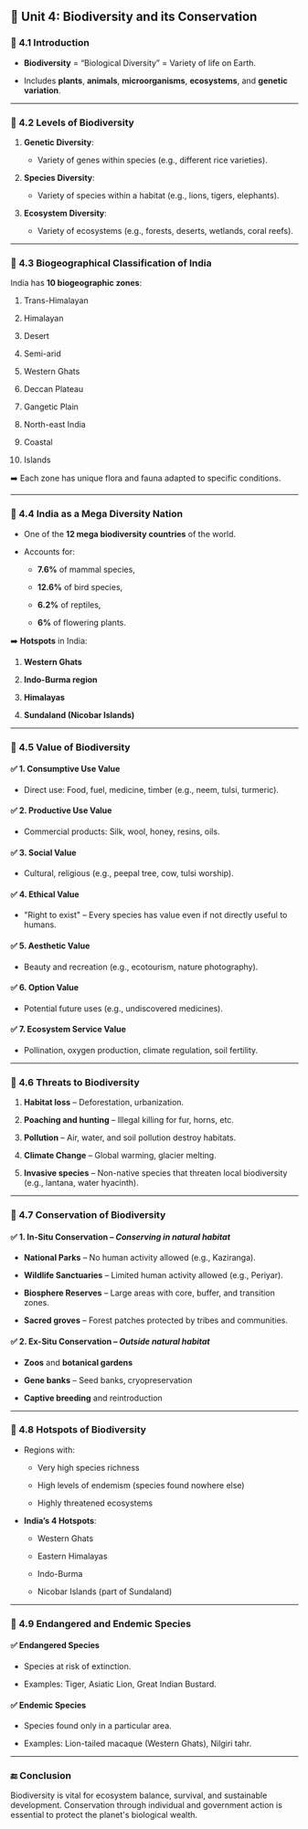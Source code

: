 ## 🦋 **Unit 4: Biodiversity and its Conservation**

### 🔹 4.1 **Introduction**

- **Biodiversity** = “Biological Diversity” = Variety of life on Earth.
    
- Includes **plants**, **animals**, **microorganisms**, **ecosystems**, and **genetic variation**.
    

---

### 🔹 4.2 **Levels of Biodiversity**

1. **Genetic Diversity**:
    
    - Variety of genes within species (e.g., different rice varieties).
        
2. **Species Diversity**:
    
    - Variety of species within a habitat (e.g., lions, tigers, elephants).
        
3. **Ecosystem Diversity**:
    
    - Variety of ecosystems (e.g., forests, deserts, wetlands, coral reefs).
        

---

### 🔹 4.3 **Biogeographical Classification of India**

India has **10 biogeographic zones**:

1. Trans-Himalayan
    
2. Himalayan
    
3. Desert
    
4. Semi-arid
    
5. Western Ghats
    
6. Deccan Plateau
    
7. Gangetic Plain
    
8. North-east India
    
9. Coastal
    
10. Islands
    

➡️ Each zone has unique flora and fauna adapted to specific conditions.

---

### 🔹 4.4 **India as a Mega Diversity Nation**

- One of the **12 mega biodiversity countries** of the world.
    
- Accounts for:
    
    - **7.6%** of mammal species,
        
    - **12.6%** of bird species,
        
    - **6.2%** of reptiles,
        
    - **6%** of flowering plants.
        

➡️ **Hotspots** in India:

1. **Western Ghats**
    
2. **Indo-Burma region**
    
3. **Himalayas**
    
4. **Sundaland (Nicobar Islands)**
    

---

### 🔹 4.5 **Value of Biodiversity**

#### ✅ **1. Consumptive Use Value**

- Direct use: Food, fuel, medicine, timber (e.g., neem, tulsi, turmeric).
    

#### ✅ **2. Productive Use Value**

- Commercial products: Silk, wool, honey, resins, oils.
    

#### ✅ **3. Social Value**

- Cultural, religious (e.g., peepal tree, cow, tulsi worship).
    

#### ✅ **4. Ethical Value**

- "Right to exist" – Every species has value even if not directly useful to humans.
    

#### ✅ **5. Aesthetic Value**

- Beauty and recreation (e.g., ecotourism, nature photography).
    

#### ✅ **6. Option Value**

- Potential future uses (e.g., undiscovered medicines).
    

#### ✅ **7. Ecosystem Service Value**

- Pollination, oxygen production, climate regulation, soil fertility.
    

---

### 🔹 4.6 **Threats to Biodiversity**

1. **Habitat loss** – Deforestation, urbanization.
    
2. **Poaching and hunting** – Illegal killing for fur, horns, etc.
    
3. **Pollution** – Air, water, and soil pollution destroy habitats.
    
4. **Climate Change** – Global warming, glacier melting.
    
5. **Invasive species** – Non-native species that threaten local biodiversity (e.g., lantana, water hyacinth).
    

---

### 🔹 4.7 **Conservation of Biodiversity**

#### ✅ **1. In-Situ Conservation** – _Conserving in natural habitat_

- **National Parks** – No human activity allowed (e.g., Kaziranga).
    
- **Wildlife Sanctuaries** – Limited human activity allowed (e.g., Periyar).
    
- **Biosphere Reserves** – Large areas with core, buffer, and transition zones.
    
- **Sacred groves** – Forest patches protected by tribes and communities.
    

#### ✅ **2. Ex-Situ Conservation** – _Outside natural habitat_

- **Zoos** and **botanical gardens**
    
- **Gene banks** – Seed banks, cryopreservation
    
- **Captive breeding** and reintroduction
    

---

### 🔹 4.8 **Hotspots of Biodiversity**

- Regions with:
    
    - Very high species richness
        
    - High levels of endemism (species found nowhere else)
        
    - Highly threatened ecosystems
        
- **India’s 4 Hotspots**:
    
    - Western Ghats
        
    - Eastern Himalayas
        
    - Indo-Burma
        
    - Nicobar Islands (part of Sundaland)
        

---

### 🔹 4.9 **Endangered and Endemic Species**

#### ✅ Endangered Species

- Species at risk of extinction.
    
- Examples: Tiger, Asiatic Lion, Great Indian Bustard.
    

#### ✅ Endemic Species

- Species found only in a particular area.
    
- Examples: Lion-tailed macaque (Western Ghats), Nilgiri tahr.
    

---

### 🔚 **Conclusion**

Biodiversity is vital for ecosystem balance, survival, and sustainable development. Conservation through individual and government action is essential to protect the planet's biological wealth.
